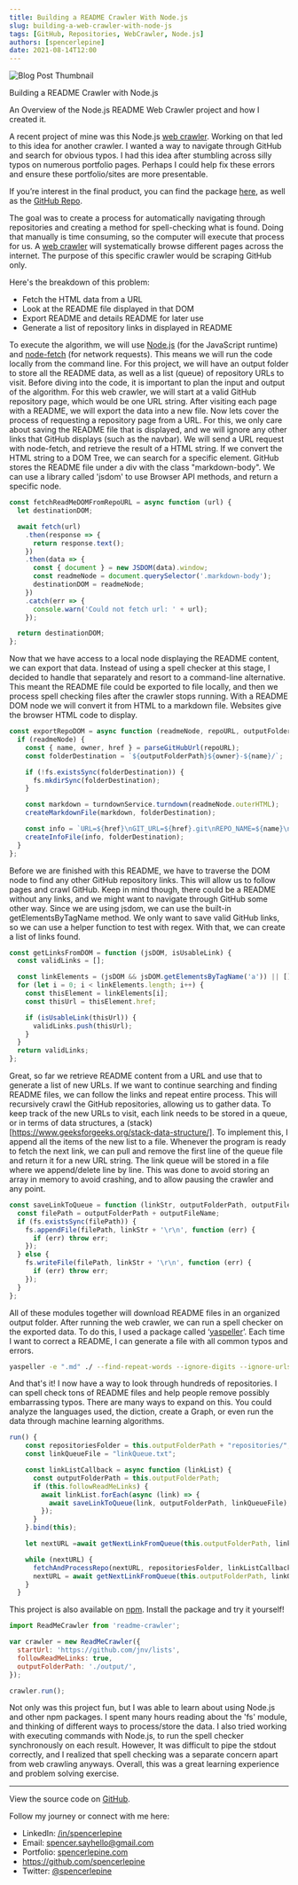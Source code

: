 ```yaml
---
title: Building a README Crawler With Node.js
slug: building-a-web-crawler-with-node-js
tags: [GitHub, Repositories, WebCrawler, Node.js]
authors: [spencerlepine]
date: 2021-08-14T12:00
---
```


![Blog Post Thumbnail](./thumbnail.jpg)

Building a README Crawler with Node.js

An Overview of the Node.js README Web Crawler project and how I created it.

A recent project of mine was this Node.js [web crawler](https://github.com/spencerlepine/readme-crawler). Working on that led to this idea for another crawler. I wanted a way to
navigate through GitHub and search for obvious typos. I had this idea after stumbling across silly typos on numerous portfolio pages. Perhaps I could help fix these errors and
ensure these portfolio/sites are more presentable.

If you’re interest in the final product, you can find the package [here](https://www.npmjs.com/package/readme-crawler), as well as the
[GitHub Repo](https://github.com/spencerlepine/readme-crawler).

The goal was to create a process for automatically navigating through repositories and creating a method for spell-checking what is found. Doing that manually is time consuming, so
the computer will execute that process for us. A [web crawler](https://www.cloudflare.com/learning/bots/what-is-a-web-crawler/) will systematically browse different pages across
the internet. The purpose of this specific crawler would be scraping GitHub only.

Here's the breakdown of this problem:

- Fetch the HTML data from a URL
- Look at the README file displayed in that DOM
- Export README and details README for later use
- Generate a list of repository links in displayed in README

To execute the algorithm, we will use [Node.js](https://nodejs.org/) (for the JavaScript runtime) and [node-fetch](https://www.npmjs.com/package/node-fetch) (for network requests).
This means we will run the code locally from the command line. For this project, we will have an output folder to store all the README data, as well as a list (queue) of repository
URLs to visit. Before diving into the code, it is important to plan the input and output of the algorithm. For this web crawler, we will start at a valid GitHub repository page,
which would be one URL string. After visiting each page with a README, we will export the data into a new file. Now lets cover the process of requesting a repository page from a
URL. For this, we only care about saving the README file that is displayed, and we will ignore any other links that GitHub displays (such as the navbar). We will send a URL request
with node-fetch, and retrieve the result of a HTML string. If we convert the HTML string to a DOM Tree, we can search for a specific element. GitHub stores the README file under a
div with the class "markdown-body". We can use a library called 'jsdom' to use Browser API methods, and return a specific node.

```js
const fetchReadMeDOMFromRepoURL = async function (url) {
  let destinationDOM;

  await fetch(url)
    .then(response => {
      return response.text();
    })
    .then(data => {
      const { document } = new JSDOM(data).window;
      const readmeNode = document.querySelector('.markdown-body');
      destinationDOM = readmeNode;
    })
    .catch(err => {
      console.warn('Could not fetch url: ' + url);
    });

  return destinationDOM;
};
```

Now that we have access to a local node displaying the README content, we can export that data. Instead of using a spell checker at this stage, I decided to handle that separately
and resort to a command-line alternative. This meant the README file could be exported to file locally, and then we process spell checking files after the crawler stops running.
With a README DOM node we will convert it from HTML to a markdown file. Websites give the browser HTML code to display.

```js
const exportRepoDOM = async function (readmeNode, repoURL, outputFolderPath) {
  if (readmeNode) {
    const { name, owner, href } = parseGitHubUrl(repoURL);
    const folderDestination = `${outputFolderPath}${owner}-${name}/`;

    if (!fs.existsSync(folderDestination)) {
      fs.mkdirSync(folderDestination);
    }

    const markdown = turndownService.turndown(readmeNode.outerHTML);
    createMarkdownFile(markdown, folderDestination);

    const info = `URL=${href}\nGIT_URL=${href}.git\nREPO_NAME=${name}\nOWNER=${owner}\n`;
    createInfoFile(info, folderDestination);
  }
};
```

Before we are finished with this README, we have to traverse the DOM node to find any other GitHub repository links. This will allow us to follow pages and crawl GitHub. Keep in
mind though, there could be a README without any links, and we might want to navigate through GitHub some other way. Since we are using jsdom, we can use the built-in
getElementsByTagName method. We only want to save valid GitHub links, so we can use a helper function to test with regex. With that, we can create a list of links found.

```js
const getLinksFromDOM = function (jsDOM, isUsableLink) {
  const validLinks = [];

  const linkElements = (jsDOM && jsDOM.getElementsByTagName('a')) || [];
  for (let i = 0; i < linkElements.length; i++) {
    const thisElement = linkElements[i];
    const thisUrl = thisElement.href;

    if (isUsableLink(thisUrl)) {
      validLinks.push(thisUrl);
    }
  }
  return validLinks;
};
```

Great, so far we retrieve README content from a URL and use that to generate a list of new URLs. If we want to continue searching and finding README files, we can follow the links
and repeat entire process. This will recursively crawl the GitHub repositories, allowing us to gather data. To keep track of the new URLs to visit, each link needs to be stored in
a queue, or in terms of data structures, a (stack)[https://www.geeksforgeeks.org/stack-data-structure/]. To implement this, I append all the items of the new list to a file.
Whenever the program is ready to fetch the next link, we can pull and remove the first line of the queue file and return it for a new URL string. The link queue will be stored in a
file where we append/delete line by line. This was done to avoid storing an array in memory to avoid crashing, and to allow pausing the crawler and any point.

```js
const saveLinkToQueue = function (linkStr, outputFolderPath, outputFileName) {
  const filePath = outputFolderPath + outputFileName;
  if (fs.existsSync(filePath)) {
    fs.appendFile(filePath, linkStr + '\r\n', function (err) {
      if (err) throw err;
    });
  } else {
    fs.writeFile(filePath, linkStr + '\r\n', function (err) {
      if (err) throw err;
    });
  }
};
```

All of these modules together will download README files in an organized output folder. After running the web crawler, we can run a spell checker on the exported data. To do this,
I used a package called ‘[yaspeller](https://www.npmjs.com/package/yaspeller)’. Each time I want to correct a README, I can generate a file with all common typos and errors.

```sh
yaspeller -e ".md" ./ --find-repeat-words --ignore-digits --ignore-urls --only-errors &> "spellcheck.txt"
```

And that's it! I now have a way to look through hundreds of repositories. I can spell check tons of README files and help people remove possibly embarrassing typos. There are many
ways to expand on this. You could analyze the languages used, the diction, create a Graph, or even run the data through machine learning algorithms.

```js
run() {
    const repositoriesFolder = this.outputFolderPath + "repositories/";
    const linkQueueFile = "linkQueue.txt";

    const linkListCallback = async function (linkList) {
      const outputFolderPath = this.outputFolderPath;
      if (this.followReadMeLinks) {
        await linkList.forEach(async (link) => {
          await saveLinkToQueue(link, outputFolderPath, linkQueueFile);
        });
      }
    }.bind(this);

    let nextURL =await getNextLinkFromQueue(this.outputFolderPath, linkQueueFile

    while (nextURL) {
      fetchAndProcessRepo(nextURL, repositoriesFolder, linkListCallback);
      nextURL = await getNextLinkFromQueue(this.outputFolderPath, linkQueueFile);
    }
  }
```

This project is also available on [npm](https://www.npmjs.com/package/readme-crawler). Install the package and try it yourself!

```js
import ReadMeCrawler from 'readme-crawler';

var crawler = new ReadMeCrawler({
  startUrl: 'https://github.com/jnv/lists',
  followReadMeLinks: true,
  outputFolderPath: './output/',
});

crawler.run();
```

Not only was this project fun, but I was able to learn about using Node.js and other npm packages. I spent many hours reading about the 'fs' module, and thinking of different ways
to process/store the data. I also tried working with executing commands with Node.js, to run the spell checker synchronously on each result. However, It was difficult to pipe the
stdout correctly, and I realized that spell checking was a separate concern apart from web crawling anyways. Overall, this was a great learning experience and problem solving
exercise.

---

View the source code on [GitHub](https://github.com/spencerlepine/readme-crawler).

Follow my journey or connect with me here:

- LinkedIn: [/in/spencerlepine](https://www.linkedin.com/in/spencerlepine/)
- Email: [spencer.sayhello@gmail.com](mailto:spencer.sayhello@gmail.com)
- Portfolio: [spencerlepine.com](https://spencerlepine.com)
- https://github.com/spencerlepine
- Twitter: [@spencerlepine](https://twitter.com/spencerlepine)
